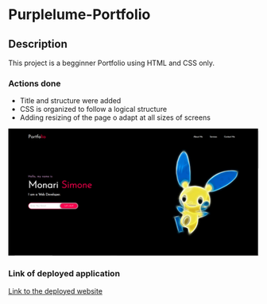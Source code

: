 # Purplelume-Portfolio

## Description

This project is a begginner Portfolio using HTML and CSS only.

### Actions done
* Title and structure were added
* CSS is organized to follow a logical structure
* Adding resizing of the page o adapt at all sizes of screens

![screenshot of index.html](./assets/images/cattura.PNG)

### Link of deployed application
[Link to the deployed website](https://purplelume.github.io/Portfolio/)